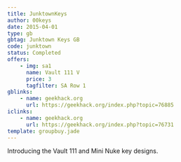 ```yaml
---
title: JunktownKeys
author: 00keys
date: 2015-04-01
type: gb
gbtag: Junktown Keys GB
code: junktown
status: Completed
offers:
    - img: sa1
      name: Vault 111 V
      price: 3
      tagfilter: SA Row 1
gblinks:
    - name: geekhack.org
      url: https://geekhack.org/index.php?topic=76885
iclinks:
    - name: geekhack.org
      url: https://geekhack.org/index.php?topic=76731 
template: groupbuy.jade
---
```


Introducing the Vault 111 and Mini Nuke key designs.

<span class="more"> 
